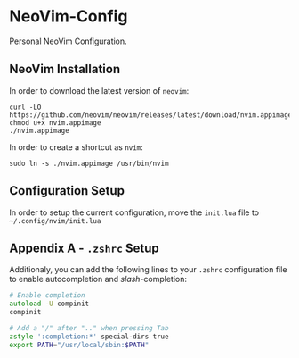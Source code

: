 # NeoVim-Config
Personal NeoVim Configuration.

## NeoVim Installation

In order to download the latest version of `neovim`:
```
curl -LO https://github.com/neovim/neovim/releases/latest/download/nvim.appimage
chmod u+x nvim.appimage
./nvim.appimage
```

In order to create a shortcut as `nvim`:
```
sudo ln -s ./nvim.appimage /usr/bin/nvim
```

## Configuration Setup

In order to setup the current configuration, move the `init.lua` file to `~/.config/nvim/init.lua`

## Appendix A - `.zshrc` Setup

Additionaly, you can add the following lines to your `.zshrc` configuration file to enable autocompletion and *slash*-completion: 
```zsh
# Enable completion
autoload -U compinit
compinit

# Add a "/" after ".." when pressing Tab
zstyle ':completion:*' special-dirs true
export PATH="/usr/local/sbin:$PATH"
```
